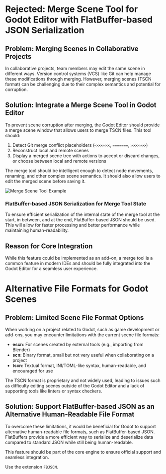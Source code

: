 # Rejected: Merge Scene Tool for Godot Editor with FlatBuffer-based JSON Serialization

## Problem: Merging Scenes in Collaborative Projects

In collaborative projects, team members may edit the same scene in different ways. Version control systems (VCS) like Git can help manage these modifications through merging. However, merging scenes (TSCN format) can be challenging due to their complex semantics and potential for corruption.

## Solution: Integrate a Merge Scene Tool in Godot Editor

To prevent scene corruption after merging, the Godot Editor should provide a merge scene window that allows users to merge TSCN files. This tool should:

1. Detect Git merge conflict placeholders (`<<<<<<<`, `=======`, `>>>>>>>`)
2. Reconstruct local and remote scenes
3. Display a merged scene tree with actions to accept or discard changes, or choose between local and remote versions

The merge tool should be intelligent enough to detect node movements, renaming, and other complex scene semantics. It should also allow users to edit the merged scene before saving it.

![Merge Scene Tool Example](attachments/merge-scene-tool.gif)

### FlatBuffer-based JSON Serialization for Merge Tool State

To ensure efficient serialization of the internal state of the merge tool at the start, in between, and at the end, FlatBuffer-based JSON should be used. This will allow for faster processing and better performance while maintaining human-readability.

## Reason for Core Integration

While this feature could be implemented as an add-on, a merge tool is a common feature in modern IDEs and should be fully integrated into the Godot Editor for a seamless user experience.

# Alternative File Formats for Godot Scenes

## Problem: Limited Scene File Format Options

When working on a project related to Godot, such as game development or add-ons, you may encounter limitations with the current scene file formats:

- **escn**: For scenes created by external tools (e.g., importing from Blender)
- **scn**: Binary format, small but not very useful when collaborating on a project
- **tscn**: Textual format, INI/TOML-like syntax, human-readable, and encouraged for use

The TSCN format is proprietary and not widely used, leading to issues such as difficulty editing scenes outside of the Godot Editor and a lack of supporting tools like linters or syntax checkers.

## Solution: Support FlatBuffer-based JSON as an Alternative Human-Readable File Format

To overcome these limitations, it would be beneficial for Godot to support alternative human-readable file formats, such as FlatBuffer-based JSON. FlatBuffers provide a more efficient way to serialize and deserialize data compared to standard JSON while still being human-readable.

This feature should be part of the core engine to ensure official support and seamless integration.

Use the extension `FBJSCN`.
